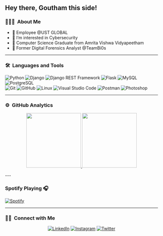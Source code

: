## Hey there, Goutham this side!

### 👨🏻‍💻 &nbsp;About Me

- 👋 Employee @UST GLOBAL
- 👀 I’m interested in Cybersecurity
- 🌱 Computer Science Graduate from Amrita Vishwa Vidyapeetham
- 💞️ Former Digital Forensics Analyst @TeamBi0s

---

### 🛠 &nbsp;Languages and Tools

  ![Python](https://img.shields.io/badge/-Python-333333?style=flat&logo=python)
  ![Django](https://img.shields.io/badge/-Django-092E20?style=flat&logo=django)
  ![Django REST Framework](https://img.shields.io/badge/-Django%20REST%20Framework-092E20?style=flat&logo=django)
  ![Flask](https://img.shields.io/badge/-Flask-000000?style=flat&logo=flask)
  ![MySQL](https://img.shields.io/badge/-MySQL-333333?style=flat&logo=mysql)
  ![PostgreSQL](https://img.shields.io/badge/-PostgreSQL-336791?style=flat&logo=PostgreSQL)  
  ![Git](https://img.shields.io/badge/-Git-333333?style=flat&logo=git)
  ![GitHub](https://img.shields.io/badge/-GitHub-333333?style=flat&logo=github)
  ![Linux](https://img.shields.io/badge/-Linux-003366?style=flat&logo=linux)
  ![Visual Studio Code](https://img.shields.io/badge/-Visual%20Studio%20Code-333333?style=flat&logo=visual-studio-code&logoColor=007ACC)
  ![Postman](https://img.shields.io/badge/-Postman-000000?style=flat&logo=postman)
  ![Photoshop](https://img.shields.io/badge/-Photoshop-333333?style=flat&logo=adobe-photoshop)    
  
---
### ⚙️ &nbsp;GitHub Analytics

<p align="center">
<a href="https://github.com/Goutham-Rajesh">
  <img height="180em" src="https://github-readme-stats-eight-theta.vercel.app/api?username=Goutham-Rajesh&show_icons=true&theme=buefy&include_all_commits=true&count_private=true"/>
  <img height="180em" src="https://github-readme-stats-eight-theta.vercel.app/api/top-langs/?username=Goutham-Rajesh&layout=compact&langs_count=8&theme=buefy"/>
</a>
</p>
---

### Spotify Playing 🎧
[![Spotify](https://novatorem.visualbean.vercel.app/api/spotify)](https://open.spotify.com/user/0r0jnh0wtvc45v59vsvrt9tvf?si=52d3a13722474637)


---


### 🤝🏻 &nbsp;Connect with Me 

<p align="center">
<a href="www.linkedin.com/in/goutham-rajesh-72a614209"><img alt="LinkedIn" src="https://img.shields.io/badge/linkedin-Goutham_Rajesh-blue"></a>
<a href="https://www.instagram.com/goutham_rajesh/"><img alt="Instagram" src="https://img.shields.io/badge/instagram-Goutham_Rajesh-red"></a>
<a href="gouthamrajesh5355@gmail.com"><img alt="Twitter" src="https://img.shields.io/badge/gmail-gouthamrajesh5355@gmail.com-blue"></a>
</p>

<!---
Goutham5355/Goutham5355 is a ✨ special ✨ repository because its `README.md` (this file) appears on your GitHub profile.
You can click the Preview link to take a look at your changes.
--->
